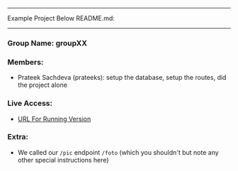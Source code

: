 ------

Example Project Below README.md:

------

### Group Name: groupXX

### Members:
  - Prateek Sachdeva (prateeks): setup the database, setup the routes, did the project alone

### Live Access:
  - [URL For Running Version](http://google.com)

### Extra:
  - We called our `/pic` endpoint `/foto` (which you shouldn't but note any other special instructions here)
